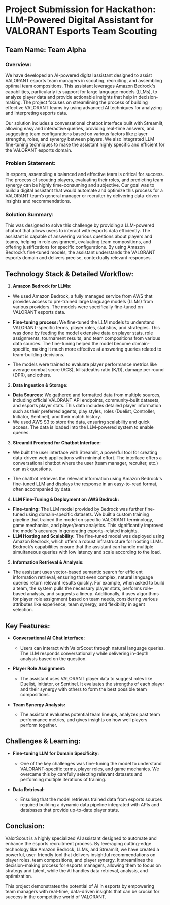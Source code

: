 # Project Submission for Hackathon: LLM-Powered Digital Assistant for VALORANT Esports Team Scouting

## Team Name: Team Alpha

### **Overview:**

We have developed an AI-powered digital assistant designed to assist VALORANT esports team managers in scouting, recruiting, and assembling optimal team compositions. This assistant leverages Amazon Bedrock's capabilities, particularly its support for large language models (LLMs), to analyze player data and provide actionable insights that help in decision-making. The project focuses on streamlining the process of building effective VALORANT teams by using advanced AI techniques for analyzing and interpreting esports data.

Our solution includes a conversational chatbot interface built with Streamlit, allowing easy and interactive queries, providing real-time answers, and suggesting team configurations based on various factors like player strengths, roles, and synergy between players. We also integrated LLM fine-tuning techniques to make the assistant highly specific and efficient for the VALORANT esports domain.

### **Problem Statement:**
In esports, assembling a balanced and effective team is critical for success. The process of scouting players, evaluating their roles, and predicting team synergy can be highly time-consuming and subjective. Our goal was to build a digital assistant that would automate and optimize this process for a VALORANT team’s general manager or recruiter by delivering data-driven insights and recommendations.

### **Solution Summary:**
This was designed to solve this challenge by providing a LLM-powered chatbot that allows users to interact with esports data efficiently. The assistant is capable of answering various questions about players and teams, helping in role assignment, evaluating team compositions, and offering justifications for specific configurations. By using Amazon Bedrock’s fine-tuned models, the assistant understands the VALORANT esports domain and delivers precise, contextually relevant responses.

## **Technology Stack & Detailed Workflow:**

1. **Amazon Bedrock for LLMs:** 

- We used Amazon Bedrock, a fully managed service from AWS that provides access to pre-trained large language models (LLMs) from various providers. The models were specifically fine-tuned on VALORANT esports data.

- **Fine-tuning process:** We fine-tuned the LLM models to understand VALORANT-specific terms, player roles, statistics, and strategies. This was done by feeding the model extensive data on player stats, role assignments, tournament results, and team compositions from various data sources. The fine-tuning helped the model become domain-specific, making it much more effective at answering queries related to team-building decisions.
- The models were trained to evaluate player performance metrics like average combat score (ACS), kills/deaths ratio (K/D), damage per round (DPR), and others.

2. **Data Ingestion & Storage:**

- **Data Sources:** We gathered and formatted data from multiple sources, including official VALORANT API endpoints, community-built datasets, and esports player stats. This data includes detailed player information such as their preferred agents, play styles, roles (Duelist, Controller, Initiator, Sentinel), and their match history.
- We used AWS S3 to store the data, ensuring scalability and quick access. The data is loaded into the LLM-powered system to enable queries.

3. **Streamlit Frontend for Chatbot Interface:**

- We built the user interface with Streamlit, a powerful tool for creating data-driven web applications with minimal effort. The interface offers a conversational chatbot where the user (team manager, recruiter, etc.) can ask questions.

- The chatbot retrieves the relevant information using Amazon Bedrock's fine-tuned LLM and displays the response in an easy-to-read format, often accompanied by data.

4. **LLM Fine-Tuning & Deployment on AWS Bedrock:**

- **Fine-tuning:** The LLM model provided by Bedrock was further fine-tuned using domain-specific datasets. We built a custom training pipeline that trained the model on specific VALORANT terminology, game mechanics, and player/team analytics. This significantly improved the model’s accuracy in generating esports-related insights.
- **LLM Hosting and Scalability:** The fine-tuned model was deployed using Amazon Bedrock, which offers a robust infrastructure for hosting LLMs. Bedrock’s capabilities ensure that the assistant can handle multiple simultaneous queries with low latency and scale according to the load.

5. **Information Retrieval & Analysis:**

- The assistant uses vector-based semantic search for efficient information retrieval, ensuring that even complex, natural language queries return relevant results quickly. For example, when asked to build a team, the system pulls the necessary player stats, performs role-based analysis, and suggests a lineup.
Additionally, it uses algorithms for player role assignment based on team needs, considering various attributes like experience, team synergy, and flexibility in agent selection.
 
## **Key Features:**
- **Conversational AI Chat Interface:**

    - Users can interact with ValorScout through natural language queries. The LLM responds conversationally while delivering in-depth analysis based on the question.

- **Player Role Assignment:**

    - The assistant uses VALORANT player data to suggest roles like Duelist, Initiator, or Sentinel. It evaluates the strengths of each player and their synergy with others to form the best possible team compositions.
- **Team Synergy Analysis:**
    - The assistant evaluates potential team lineups, analyzes past team performance metrics, and gives insights on how well players perform together.
 

## **Challenges & Learning:**

- **Fine-tuning LLM for Domain Specificity:**

    - One of the key challenges was fine-tuning the model to understand VALORANT-specific terms, player roles, and game mechanics. We overcame this by carefully selecting relevant datasets and performing multiple iterations of training.
      
- **Data Retrieval:**

    - Ensuring that the model retrieves trained data from esports sources required building a dynamic data pipeline integrated with APIs and databases that provide up-to-date player stats.

    
## Conclusion:
ValorScout is a highly specialized AI assistant designed to automate and enhance the esports recruitment process. By leveraging cutting-edge technology like Amazon Bedrock, LLMs, and Streamlit, we have created a powerful, user-friendly tool that delivers insightful recommendations on player roles, team compositions, and player synergy. It streamlines the decision-making process for esports managers, allowing them to focus on strategy and talent, while the AI handles data retrieval, analysis, and optimization.

This project demonstrates the potential of AI in esports by empowering team managers with real-time, data-driven insights that can be crucial for success in the competitive world of VALORANT.
